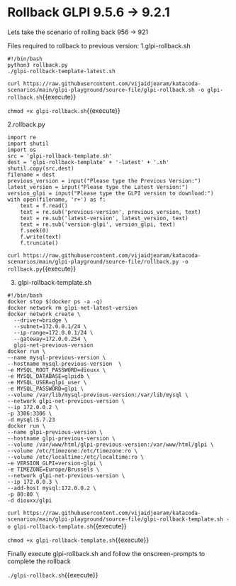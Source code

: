 # Rollback GLPI 9.5.6 -> 9.2.1

Lets take the scenario of rolling back 956 -> 921

Files required to rollback to previous version:
1.glpi-rollback.sh
```
#!/bin/bash
python3 rollback.py
./glpi-rollback-template-latest.sh
```
`curl https://raw.githubusercontent.com/vijaidjearam/katacoda-scenarios/main/glpi-playground/source-file/glpi-rollback.sh -o glpi-rollback.sh`{{execute}}

`chmod +x glpi-rollback.sh`{{execute}}

2.rollback.py
```
import re
import shutil
import os
src = 'glpi-rollback-template.sh'
dest = 'glpi-rollback-template' + '-latest' + '.sh'
shutil.copy(src,dest)
filename = dest
previous_version = input("Please type the Previous Version:")
latest_version = input("Please type the Latest Version:")
version_glpi = input("Please type the GLPI version to download:")
with open(filename, 'r+') as f:
    text = f.read()
    text = re.sub('previous-version', previous_version, text)
    text = re.sub('latest-version', latest_version, text)
    text = re.sub('version-glpi', version_glpi, text)
    f.seek(0)
    f.write(text)
    f.truncate()
```
`curl https://raw.githubusercontent.com/vijaidjearam/katacoda-scenarios/main/glpi-playground/source-file/rollback.py -o rollback.py`{{execute}}

3. glpi-rollback-template.sh
```
#!/bin/bash
docker stop $(docker ps -a -q)
docker network rm glpi-net-latest-version
docker network create \
  --driver=bridge \
  --subnet=172.0.0.1/24 \
  --ip-range=172.0.0.1/24 \
  --gateway=172.0.0.254 \
  glpi-net-previous-version
docker run \
--name mysql-previous-version \
--hostname mysql-previous-version  \
-e MYSQL_ROOT_PASSWORD=diouxx \
-e MYSQL_DATABASE=glpidb \
-e MYSQL_USER=glpi_user \
-e MYSQL_PASSWORD=glpi \
--volume /var/lib/mysql-previous-version:/var/lib/mysql \
--network glpi-net-previous-version \
--ip 172.0.0.2 \
-p 3306:3306 \
-d mysql:5.7.23
docker run \
--name glpi-previous-version \
--hostname glpi-previous-version \
--volume /var/www/html/glpi-previous-version:/var/www/html/glpi \
--volume /etc/timezone:/etc/timezone:ro \
--volume /etc/localtime:/etc/localtime:ro \
-e VERSION_GLPI=version-glpi \
-e TIMEZONE=Europe/Brussels \
--network glpi-net-previous-version \
--ip 172.0.0.3 \
--add-host mysql:172.0.0.2 \
-p 80:80 \
-d diouxx/glpi
```
`curl https://raw.githubusercontent.com/vijaidjearam/katacoda-scenarios/main/glpi-playground/source-file/glpi-rollback-template.sh -o glpi-rollback-template.sh`{{execute}}

`chmod +x glpi-rollback-template.sh`{{execute}}

Finally execute glpi-rollback.sh and follow the onscreen-prompts to complete the rollback

`./glpi-rollback.sh`{{execute}}






